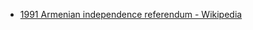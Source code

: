 - [1991 Armenian independence referendum - Wikipedia](https://en.wikipedia.org/wiki/1991_Armenian_independence_referendum)